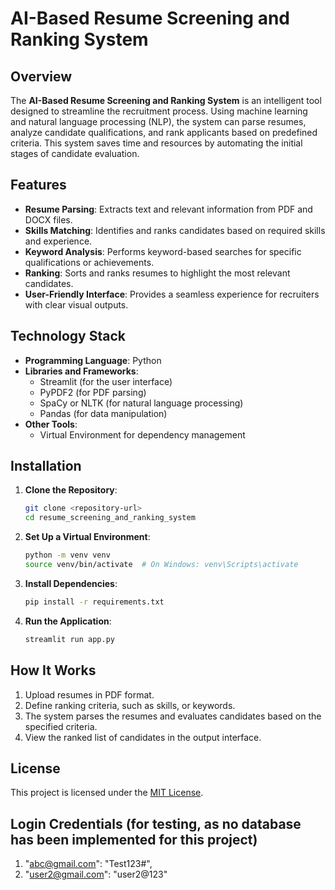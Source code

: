 # AI-Based Resume Screening and Ranking System

## Overview
The **AI-Based Resume Screening and Ranking System** is an intelligent tool designed to streamline the recruitment process. Using machine learning and natural language processing (NLP), the system can parse resumes, analyze candidate qualifications, and rank applicants based on predefined criteria. This system saves time and resources by automating the initial stages of candidate evaluation.

## Features
- **Resume Parsing**: Extracts text and relevant information from PDF and DOCX files.
- **Skills Matching**: Identifies and ranks candidates based on required skills and experience.
- **Keyword Analysis**: Performs keyword-based searches for specific qualifications or achievements.
- **Ranking**: Sorts and ranks resumes to highlight the most relevant candidates.
- **User-Friendly Interface**: Provides a seamless experience for recruiters with clear visual outputs.

## Technology Stack
- **Programming Language**: Python
- **Libraries and Frameworks**:
  - Streamlit (for the user interface)
  - PyPDF2 (for PDF parsing)
  - SpaCy or NLTK (for natural language processing)
  - Pandas (for data manipulation)
- **Other Tools**:
  - Virtual Environment for dependency management

## Installation
1. **Clone the Repository**:
   ```bash
   git clone <repository-url>
   cd resume_screening_and_ranking_system
   ```
2. **Set Up a Virtual Environment**:
   ```bash
   python -m venv venv
   source venv/bin/activate  # On Windows: venv\Scripts\activate
   ```
3. **Install Dependencies**:
   ```bash
   pip install -r requirements.txt
   ```
4. **Run the Application**:
   ```bash
   streamlit run app.py
   ```

## How It Works
1. Upload resumes in PDF format.
2. Define ranking criteria, such as skills, or keywords.
3. The system parses the resumes and evaluates candidates based on the specified criteria.
4. View the ranked list of candidates in the output interface.

## License
This project is licensed under the [MIT License](LICENSE).

## Login Credentials (for testing, as no database has been implemented for this project)
1. "abc@gmail.com": "Test123#",
2. "user2@gmail.com": "user2@123"
